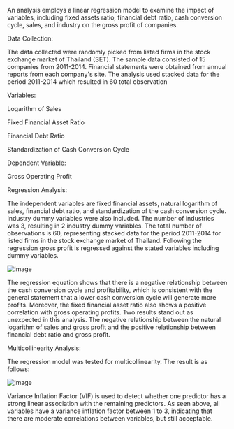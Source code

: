 An analysis employs a linear regression model to examine the impact of variables, including fixed assets ratio, financial debt ratio, cash conversion cycle, sales, and industry on the gross profit of companies.

Data Collection:

The data collected were randomly picked from listed firms in the stock exchange market of Thailand (SET). The sample data consisted of 15 companies from 2011-2014. Financial statements were obtained from annual reports from each company's site. The analysis used stacked data for the period 2011-2014 which resulted in 60 total observation


Variables:

Logarithm of Sales

Fixed Financial Asset Ratio

Financial Debt Ratio

Standardization of Cash Conversion Cycle

Dependent Variable:

Gross Operating Profit


Regression Analysis:

The independent variables are fixed financial assets, natural logarithm of sales, financial debt ratio, and standardization of the cash conversion cycle. Industry dummy variables were also included. The number of industries was 3, resulting in 2 industry dummy variables. The total number of observations is 60, representing stacked data for the period 2011-2014 for listed firms in the stock exchange market of Thailand. Following the regression gross profit is regressed against the stated variables including dummy variables. 

![image](https://github.com/SupanutSbrc/Industry_Profits_Regression/assets/147172225/b12e02d1-d087-4408-8faa-ab8aeac2320c)



The regression equation shows that there is a negative relationship between the cash conversion cycle and profitability, which is consistent with the general statement that a lower cash conversion cycle will generate more profits. Moreover, the fixed financial asset ratio also shows a positive correlation with gross operating profits. Two results stand out as unexpected in this analysis. The negative relationship between the natural logarithm of sales and gross profit and the positive relationship between financial debt ratio and gross profit.


Multicollinearity Analysis:

The regression model was tested for multicollinearity. The result is as follows:

![image](https://github.com/SupanutSbrc/Industry_Profits_Regression/assets/147172225/e07cb083-33f8-4f1f-acec-ddcf75db8141)


Variance Inflation Factor (VIF) is used to detect whether one predictor has a strong linear association with the remaining predictors. As seen above, all variables have a variance inflation factor between 1 to 3, indicating that there are moderate correlations between variables, but still acceptable. 
